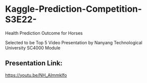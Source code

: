 # Kaggle-Prediction-Competition-S3E22-
Health Prediction Outcome for Horses

Selected to be Top 5 Video Presentation by Nanyang Technological University SC4000 Module
## Presentation Link:
https://youtu.be/NH_AlmmkIfo

